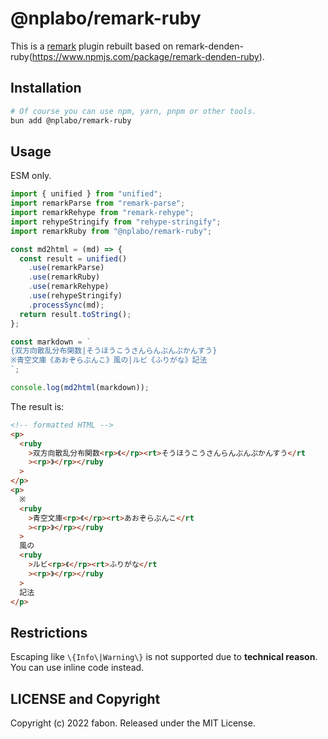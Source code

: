 # @nplabo/remark-ruby

This is a [remark](https://github.com/remarkjs/remark) plugin rebuilt based on remark-denden-ruby(https://www.npmjs.com/package/remark-denden-ruby).

## Installation

```sh
# Of course you can use npm, yarn, pnpm or other tools.
bun add @nplabo/remark-ruby
```

## Usage

ESM only.

```js
import { unified } from "unified";
import remarkParse from "remark-parse";
import remarkRehype from "remark-rehype";
import rehypeStringify from "rehype-stringify";
import remarkRuby from "@nplabo/remark-ruby";

const md2html = (md) => {
  const result = unified()
    .use(remarkParse)
    .use(remarkRuby)
    .use(remarkRehype)
    .use(rehypeStringify)
    .processSync(md);
  return result.toString();
};

const markdown = `
{双方向散乱分布関数|そうほうこうさんらんぶんぷかんすう}
※青空文庫《あおぞらぶんこ》風の|ルビ《ふりがな》記法
`;

console.log(md2html(markdown));
```

The result is:

```html
<!-- formatted HTML -->
<p>
  <ruby
    >双方向散乱分布関数<rp>《</rp><rt>そうほうこうさんらんぶんぷかんすう</rt
    ><rp>》</rp></ruby
  >
</p>
<p>
  ※
  <ruby
    >青空文庫<rp>《</rp><rt>あおぞらぶんこ</rt
    ><rp>》</rp></ruby
  >
  風の
  <ruby
    >ルビ<rp>《</rp><rt>ふりがな</rt
    ><rp>》</rp></ruby
  >
  記法
</p>
```

## Restrictions

Escaping like `\{Info\|Warning\}` is not supported due to **technical reason**. You can use inline code instead.

## LICENSE and Copyright

Copyright (c) 2022 fabon. Released under the MIT License.
